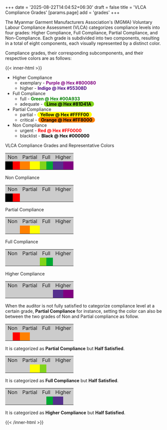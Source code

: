+++
date = '2025-08-22T14:04:52+06:30'
draft = false
title = 'VLCA Compliance Grades'
[params.page]
    add = 'grades'
+++

The Myanmar Garment Manufacturers Association's (MGMA) Voluntary Labour Compliance Assessment (VLCA) categorizes compliance levels into four grades: Higher Compliance, Full Compliance, Partial Compliance, and Non-Compliance. Each grade is subdivided into two components, resulting in a total of eight components, each visually represented by a distinct color.

Compliance grades, their corresponding subcomponents, and their respective colors are as follows:

{{< inner-html >}}
<ul>
    <li>Higher Compliance
        <ul>
            <li>exemplary - <span style="color: purple; font-weight: bold;">Purple @ Hex #800080</span></li>
            <li>higher - <span style="color: indigo; font-weight: bold;">Indigo @ Hex #55308D</span></li>
        </ul>
    </li>
    <li>Full Compliance
        <ul>
            <li>full - <span style="color: green; font-weight: bold;">Green @ Hex #00A933</span></li>
            <li>adequate - <span style="color: lime; font-weight: bold; background-color: #81D41A; color: black; padding: 0 9px; border-radius: 9px;">Lime @ Hex #81D41A</span></li>
        </ul>
    </li>
    <li>Partial Compliance
        <ul>
            <li>partial - <span style="color: yellow; font-weight: bold; background-color: #FFFF00; color: black; padding: 0 9px; border-radius: 9px;">Yellow @ Hex #FFFF00</span></li>
            <li>critical - <span style="color: orange; font-weight: bold; background-color: #FF8000; color: black; padding: 0 9px; border-radius: 9px;">Orange @ Hex #FF8000</span></li>
        </ul>
    </li>
    <li>Non Compliance
        <ul>
            <li>urgent - <span style="color: red; font-weight: bold;">Red @ Hex #FF0000</span></li>
            <li>blacklist - <span style="color: black; font-weight: bold;">Black @ Hex #000000</span></li>
        </ul>
    </li>
</ul>
<p style="margin-bottom: 3px;">VLCA Compliance Grades and Representative Colors</p>
<table class="vlca-compliance-grades">
    <tr>
        <td colspan="2" style="background-color: #cccccc; text-align: center;">Non</td>
        <td colspan="2" style="background-color: #cccccc; text-align: center;">Partial</td>
        <td colspan="2" style="background-color: #cccccc; text-align: center;">Full</td>
        <td colspan="2" style="background-color: #cccccc; text-align: center;">Higher</td>
    </tr>
    <tr>
        <td style="background-color: #000000;">&nbsp;</td>
        <td style="background-color: #FF0000;">&nbsp;</td>
        <td style="background-color: #FF8000;">&nbsp;</td>
        <td style="background-color: #FFFF00;">&nbsp;</td>
        <td style="background-color: #81D41A;">&nbsp;</td>
        <td style="background-color: #00A933;">&nbsp;</td>
        <td style="background-color: #55308D;">&nbsp;</td>
        <td style="background-color: #800080;">&nbsp;</td>
    </tr>
</table>
<p style="margin-bottom: 3px;">Non Compliance</p>
<table class="vlca-compliance-grades">
    <tr>
        <td colspan="2" style="background-color: #cccccc; text-align: center;">Non</td>
        <td colspan="2" style="background-color: #cccccc; text-align: center;">Partial</td>
        <td colspan="2" style="background-color: #cccccc; text-align: center;">Full</td>
        <td colspan="2" style="background-color: #cccccc; text-align: center;">Higher</td>
    </tr>
    <tr>
        <td style="background-color: #000000;">&nbsp;</td>
        <td style="background-color: #FF0000;">&nbsp;</td>
        <td style="background-color: #cccccc;">&nbsp;</td>
        <td style="background-color: #cccccc;">&nbsp;</td>
        <td style="background-color: #cccccc;">&nbsp;</td>
        <td style="background-color: #cccccc;">&nbsp;</td>
        <td style="background-color: #cccccc;">&nbsp;</td>
        <td style="background-color: #cccccc;">&nbsp;</td>
    </tr>
</table>
<p style="margin-bottom: 3px;">Partial Compliance</p>
<table class="vlca-compliance-grades">
    <tr>
        <td colspan="2" style="background-color: #cccccc; text-align: center;">Non</td>
        <td colspan="2" style="background-color: #cccccc; text-align: center;">Partial</td>
        <td colspan="2" style="background-color: #cccccc; text-align: center;">Full</td>
        <td colspan="2" style="background-color: #cccccc; text-align: center;">Higher</td>
    </tr>
    <tr>
        <td style="background-color: #cccccc;">&nbsp;</td>
        <td style="background-color: #cccccc;">&nbsp;</td>
        <td style="background-color: #FF8000;">&nbsp;</td>
        <td style="background-color: #FFFF00;">&nbsp;</td>
        <td style="background-color: #cccccc;">&nbsp;</td>
        <td style="background-color: #cccccc;">&nbsp;</td>
        <td style="background-color: #cccccc;">&nbsp;</td>
        <td style="background-color: #cccccc;">&nbsp;</td>
    </tr>
</table>
<p style="margin-bottom: 3px;">Full Compliance</p>
<table class="vlca-compliance-grades">
    <tr>
        <td colspan="2" style="background-color: #cccccc; text-align: center;">Non</td>
        <td colspan="2" style="background-color: #cccccc; text-align: center;">Partial</td>
        <td colspan="2" style="background-color: #cccccc; text-align: center;">Full</td>
        <td colspan="2" style="background-color: #cccccc; text-align: center;">Higher</td>
    </tr>
    <tr>
        <td style="background-color: #cccccc;">&nbsp;</td>
        <td style="background-color: #cccccc;">&nbsp;</td>
        <td style="background-color: #cccccc;">&nbsp;</td>
        <td style="background-color: #cccccc;">&nbsp;</td>
        <td style="background-color: #81D41A;">&nbsp;</td>
        <td style="background-color: #00A933;">&nbsp;</td>
        <td style="background-color: #cccccc;">&nbsp;</td>
        <td style="background-color: #cccccc;">&nbsp;</td>
    </tr>
</table>
<p style="margin-bottom: 3px;">Higher Compliance</p>
<table class="vlca-compliance-grades">
    <tr>
        <td colspan="2" style="background-color: #cccccc; text-align: center;">Non</td>
        <td colspan="2" style="background-color: #cccccc; text-align: center;">Partial</td>
        <td colspan="2" style="background-color: #cccccc; text-align: center;">Full</td>
        <td colspan="2" style="background-color: #cccccc; text-align: center;">Higher</td>
    </tr>
    <tr>
        <td style="background-color: #cccccc;">&nbsp;</td>
        <td style="background-color: #cccccc;">&nbsp;</td>
        <td style="background-color: #cccccc;">&nbsp;</td>
        <td style="background-color: #cccccc;">&nbsp;</td>
        <td style="background-color: #cccccc;">&nbsp;</td>
        <td style="background-color: #cccccc;">&nbsp;</td>
        <td style="background-color: #55308D;">&nbsp;</td>
        <td style="background-color: #800080;">&nbsp;</td>
    </tr>
</table>
<p>When the auditor is not fully satisfied to categorize compliance level at a certain grade, <b>Partial Compliance</b> for instance, setting the color can also be between the two grades of Non and Partial compliance as follow.</p>
<table class="vlca-compliance-grades">
    <tr>
        <td colspan="2" style="background-color: #cccccc; text-align: center;">Non</td>
        <td colspan="2" style="background-color: #cccccc; text-align: center;">Partial</td>
        <td colspan="2" style="background-color: #cccccc; text-align: center;">Full</td>
        <td colspan="2" style="background-color: #cccccc; text-align: center;">Higher</td>
    </tr>
    <tr>
        <td style="background-color: #cccccc;">&nbsp;</td>
        <td style="background-color: #FF0000;">&nbsp;</td>
        <td style="background-color: #FF8000;">&nbsp;</td>
        <td style="background-color: #cccccc;">&nbsp;</td>
        <td style="background-color: #cccccc;">&nbsp;</td>
        <td style="background-color: #cccccc;">&nbsp;</td>
        <td style="background-color: #cccccc;">&nbsp;</td>
        <td style="background-color: #cccccc;">&nbsp;</td>
    </tr>
</table>
<p>It is categorized as <b>Partial Compliance</b> but <b>Half Satisfied</b>.</p>
<table class="vlca-compliance-grades">
    <tr>
        <td colspan="2" style="background-color: #cccccc; text-align: center;">Non</td>
        <td colspan="2" style="background-color: #cccccc; text-align: center;">Partial</td>
        <td colspan="2" style="background-color: #cccccc; text-align: center;">Full</td>
        <td colspan="2" style="background-color: #cccccc; text-align: center;">Higher</td>
    </tr>
    <tr>
        <td style="background-color: #cccccc;">&nbsp;</td>
        <td style="background-color: #cccccc;">&nbsp;</td>
        <td style="background-color: #cccccc;">&nbsp;</td>
        <td style="background-color: #FFFF00;">&nbsp;</td>
        <td style="background-color: #81D41A;">&nbsp;</td>
        <td style="background-color: #cccccc;">&nbsp;</td>
        <td style="background-color: #cccccc;">&nbsp;</td>
        <td style="background-color: #cccccc;">&nbsp;</td>
    </tr>
</table>
<p>It is categorized as <b>Full Compliance</b> but <b>Half Satisfied</b>.</p>
<table class="vlca-compliance-grades">
    <tr>
        <td colspan="2" style="background-color: #cccccc; text-align: center;">Non</td>
        <td colspan="2" style="background-color: #cccccc; text-align: center;">Partial</td>
        <td colspan="2" style="background-color: #cccccc; text-align: center;">Full</td>
        <td colspan="2" style="background-color: #cccccc; text-align: center;">Higher</td>
    </tr>
    <tr>
        <td style="background-color: #cccccc;">&nbsp;</td>
        <td style="background-color: #cccccc;">&nbsp;</td>
        <td style="background-color: #cccccc;">&nbsp;</td>
        <td style="background-color: #cccccc;">&nbsp;</td>
        <td style="background-color: #cccccc;">&nbsp;</td>
        <td style="background-color: #00A933;">&nbsp;</td>
        <td style="background-color: #55308D;">&nbsp;</td>
        <td style="background-color: #cccccc;">&nbsp;</td>
    </tr>
</table>
<p>It is categorized as <b>Higher Compliance</b> but <b>Half Satisfied</b>.</p>
{{< /inner-html >}}
